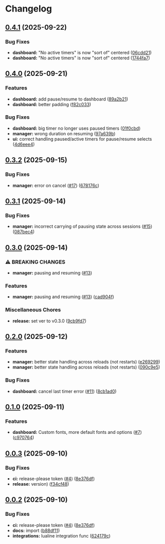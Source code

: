# Changelog

## [0.4.1](https://github.com/ravsii/timers.nvim/compare/v0.4.0...v0.4.1) (2025-09-22)


### Bug Fixes

* **dashboard:** "No active timers" is now "sort of" centered ([06cdd21](https://github.com/ravsii/timers.nvim/commit/06cdd21fe7161bb6143c3c3bee25a2f7d3ee5f77))
* **dashboard:** "No active timers" is now "sort of" centered ([1744fa7](https://github.com/ravsii/timers.nvim/commit/1744fa7b660219c93fd8783612f57ef05003be9e))

## [0.4.0](https://github.com/ravsii/timers.nvim/compare/v0.3.2...v0.4.0) (2025-09-21)


### Features

* **dashboard:** add pause/resume to dashboard ([89a2b21](https://github.com/ravsii/timers.nvim/commit/89a2b219be37b6892ecbfe36cb47d524d4bb7dd2))
* **dashboard:** better padding ([f82c033](https://github.com/ravsii/timers.nvim/commit/f82c0338dd517b61b8bbc98d6b398df9d32a9052))


### Bug Fixes

* **dashboard:** big timer no longer uses paused timers ([01f0cbd](https://github.com/ravsii/timers.nvim/commit/01f0cbd45d3992510c29efac70b39955544ab8e4))
* **manager:** wrong duration on resuming ([97a639b](https://github.com/ravsii/timers.nvim/commit/97a639bbd4132d20b5d6339bbe12cf138c5531a8))
* **ui:** correct handling paused/active timers for pause/resume selects ([4d6eee4](https://github.com/ravsii/timers.nvim/commit/4d6eee4af60600007b5f92fc0999300739c16684))

## [0.3.2](https://github.com/ravsii/timers.nvim/compare/v0.3.1...v0.3.2) (2025-09-15)


### Bug Fixes

* **manager:** error on cancel ([#17](https://github.com/ravsii/timers.nvim/issues/17)) ([678176c](https://github.com/ravsii/timers.nvim/commit/678176c3ff0f5ad5a2624e091ac05f17f0c542b0))

## [0.3.1](https://github.com/ravsii/timers.nvim/compare/v0.3.0...v0.3.1) (2025-09-14)


### Bug Fixes

* **manager:** incorrect carrying of pausing state across sessions ([#15](https://github.com/ravsii/timers.nvim/issues/15)) ([087bec4](https://github.com/ravsii/timers.nvim/commit/087bec4403f662bfdb3eb97e4cb0a6cf9a612644))

## [0.3.0](https://github.com/ravsii/timers.nvim/compare/v0.2.0...v0.3.0) (2025-09-14)


### ⚠ BREAKING CHANGES

* **manager:** pausing and resuming ([#13](https://github.com/ravsii/timers.nvim/issues/13))

### Features

* **manager:** pausing and resuming ([#13](https://github.com/ravsii/timers.nvim/issues/13)) ([cad904f](https://github.com/ravsii/timers.nvim/commit/cad904fe7c24137e5d2b928af8f8a874803cb726))


### Miscellaneous Chores

* **release:** set ver to v0.3.0 ([9cb9fd7](https://github.com/ravsii/timers.nvim/commit/9cb9fd71dce2e9e611462c4480c1c7ed0cff7fe1))

## [0.2.0](https://github.com/ravsii/timers.nvim/compare/v0.1.0...v0.2.0) (2025-09-12)


### Features

* **manager:** better state handling across reloads (not restarts) ([e269299](https://github.com/ravsii/timers.nvim/commit/e26929998a6c278e1c2d36e4524cc3329883aa5a))
* **manager:** better state handling across reloads (not restarts) ([090c9e5](https://github.com/ravsii/timers.nvim/commit/090c9e5ce0e4817c6d219ab55e8b923476f7d78c))


### Bug Fixes

* **dashboard:** cancel last timer error ([#11](https://github.com/ravsii/timers.nvim/issues/11)) ([8cb1ad0](https://github.com/ravsii/timers.nvim/commit/8cb1ad032b7ccdfad057c851d545f023ec634a9d))

## [0.1.0](https://github.com/ravsii/timers.nvim/compare/v0.0.3...v0.1.0) (2025-09-11)


### Features

* **dashboard:** Custom fonts, more default fonts and options ([#7](https://github.com/ravsii/timers.nvim/issues/7)) ([c970764](https://github.com/ravsii/timers.nvim/commit/c970764ff0773cee7f75ea67e9e0832e8a53508f))

## [0.0.3](https://github.com/ravsii/timers.nvim/compare/v0.0.2...v0.0.3) (2025-09-10)


### Bug Fixes

* **ci:** release-please token ([#4](https://github.com/ravsii/timers.nvim/issues/4)) ([8e376df](https://github.com/ravsii/timers.nvim/commit/8e376dff65fd767abbed595ffe91f00fdc63c613))
* **release:** version) ([f34cf48](https://github.com/ravsii/timers.nvim/commit/f34cf48f72d5c1babfcdc4834d4e830cfb84411c))

## [0.0.2](https://github.com/ravsii/timers.nvim/compare/v0.0.1...v0.0.2) (2025-09-10)


### Bug Fixes

* **ci:** release-please token ([#4](https://github.com/ravsii/timers.nvim/issues/4)) ([8e376df](https://github.com/ravsii/timers.nvim/commit/8e376dff65fd767abbed595ffe91f00fdc63c613))
* **docs:** import ([b88df11](https://github.com/ravsii/timers.nvim/commit/b88df111d0364ddd10a881032a4042ad696ba4e4))
* **integrations:** lualine integration func ([624179c](https://github.com/ravsii/timers.nvim/commit/624179c24ed00cba8321017a67e69c252e8140dd))
